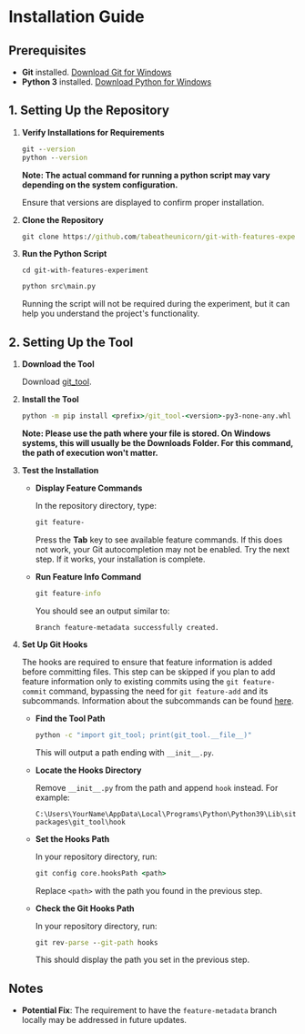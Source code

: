 # Installation Guide

## Prerequisites

- **Git** installed. [Download Git for Windows](https://git-scm.com/download/win)
- **Python 3** installed. [Download Python for Windows](https://www.python.org/downloads/windows/)

## 1. Setting Up the Repository

1. **Verify Installations for Requirements**

   ```cmd
   git --version
   python --version
   ```

   **Note: The actual command for running a python script may vary depending on the system configuration.**

   Ensure that versions are displayed to confirm proper installation.

2. **Clone the Repository**

   ```cmd
   git clone https://github.com/tabeatheunicorn/git-with-features-experiment.git
   ```

3. **Run the Python Script**

   ```
   cd git-with-features-experiment
   ```

   ```cmd
   python src\main.py
   ```

   Running the script will not be required during the experiment, but it can help you understand the project's functionality.

## 2. Setting Up the Tool

1. **Download the Tool**

   Download [git_tool](https://drive.google.com/uc?export=download&id=1GZ9QkY53TlQqfT6Ckz9QegmVk8Nuj0Gg).

2. **Install the Tool**

   ```cmd
   python -m pip install <prefix>/git_tool-<version>-py3-none-any.whl
   ```

   **Note: Please use the path where your file is stored. On Windows systems, this will usually be the Downloads Folder.
   For this command, the path of execution won't matter.**

3. **Test the Installation**

   - **Display Feature Commands**

     In the repository directory, type:

     ```cmd
     git feature-
     ```

     Press the **Tab** key to see available feature commands. If this does not work, your Git autocompletion may not be enabled. Try the next step. If it works, your installation is complete.

   - **Run Feature Info Command**

     ```cmd
     git feature-info
     ```

     You should see an output similar to:

     ```
     Branch feature-metadata successfully created.
     ```

4. **Set Up Git Hooks**
   
   The hooks are required to ensure that feature information is added before committing files. This step can be skipped if you plan to add feature information only to existing commits using the `git feature-commit` command, bypassing the need for `git feature-add` and its subcommands. Information about the subcommands can be found [here](https://docs.google.com/document/d/1BoQP8FSRB7vCYs05UdXBuX9dW5ALBMzp5diTdYCP7BM/edit?usp=drive_link).
   - **Find the Tool Path**

     ```cmd
     python -c "import git_tool; print(git_tool.__file__)"
     ```

     This will output a path ending with `__init__.py`.

   - **Locate the Hooks Directory**

     Remove `__init__.py` from the path and append `hook` instead. For example:

     ```
     C:\Users\YourName\AppData\Local\Programs\Python\Python39\Lib\site-packages\git_tool\hook
     ```

   - **Set the Hooks Path**

     In your repository directory, run:

     ```cmd
     git config core.hooksPath <path>
     ```

     Replace `<path>` with the path you found in the previous step.

   - **Check the Git Hooks Path**

     In your repository directory, run:

     ```cmd
     git rev-parse --git-path hooks
     ```

     This should display the path you set in the previous step.


## Notes
- **Potential Fix**: The requirement to have the `feature-metadata` branch locally may be addressed in future updates.

